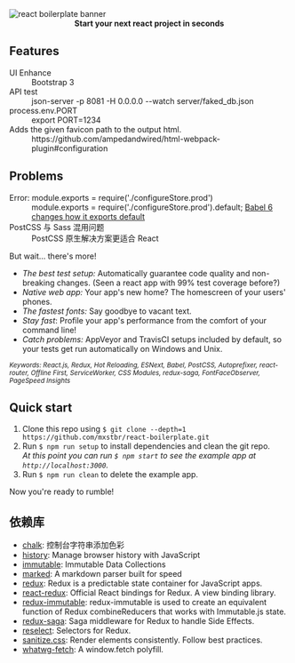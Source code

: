 <img src="https://raw.githubusercontent.com/mxstbr/react-boilerplate-brand/master/assets/banner-metal.jpg" alt="react boilerplate banner" align="center" />

<br />

<div align="center"><strong>Start your next react project in seconds</strong></div>

## Features

<dl>
  <dt>UI Enhance</dt>
  <dd>Bootstrap 3</dd>

  <dt>API test</dt>
  <dd>json-server -p 8081 -H 0.0.0.0 --watch server/faked_db.json</dd>

  <dt>process.env.PORT</dt>
  <dd>export PORT=1234</dd>

  <dt>Adds the given favicon path to the output html.</dt>
  <dd>https://github.com/ampedandwired/html-webpack-plugin#configuration</dd>
  
</dl>

## Problems

<dl>
  <dt>Error: module.exports = require('./configureStore.prod')</dt>
  <dd>module.exports = require('./configureStore.prod').default; <a href="http://stackoverflow.com/questions/33505992/babel-6-changes-how-it-exports-default">Babel 6 changes how it exports default</a></dd>

  <dt>PostCSS 与 Sass 混用问题</dt>
  <dd>PostCSS 原生解决方案更适合 React</dd>
</dl>

But wait... there's more!

  - *The best test setup:* Automatically guarantee code quality and non-breaking
    changes. (Seen a react app with 99% test coverage before?)
  - *Native web app:* Your app's new home? The homescreen of your users' phones.
  - *The fastest fonts:* Say goodbye to vacant text.
  - *Stay fast*: Profile your app's performance from the comfort of your command
    line!
  - *Catch problems:* AppVeyor and TravisCI setups included by default, so your
    tests get run automatically on Windows and Unix.

<sub><i>Keywords: React.js, Redux, Hot Reloading, ESNext, Babel, PostCSS, Autoprefixer, react-router, Offline First, ServiceWorker, CSS Modules, redux-saga, FontFaceObserver, PageSpeed Insights</i></sub>

## Quick start

1. Clone this repo using `$ git clone --depth=1 https://github.com/mxstbr/react-boilerplate.git`
1. Run `$ npm run setup` to install dependencies and clean the git repo.<br />
   *At this point you can run `$ npm start` to see the example app at `http://localhost:3000`.*
1. Run `$ npm run clean` to delete the example app.

Now you're ready to rumble!

## 依赖库

- [chalk](https://github.com/chalk/chalk): 控制台字符串添加色彩
- [history](https://github.com/mjackson/history): Manage browser history with JavaScript
- [immutable](https://github.com/facebook/immutable-js): Immutable Data Collections
- [marked](https://github.com/chjj/marked): A markdown parser built for speed
- [redux](https://github.com/reactjs/redux): Redux is a predictable state container for JavaScript apps.
- [react-redux](https://www.npmjs.com/package/react-redux): Official React bindings for Redux. A view binding library.
- [redux-immutable](https://github.com/gajus/redux-immutable): redux-immutable is used to create an equivalent function of Redux combineReducers that works with Immutable.js state.
- [redux-saga](https://github.com/yelouafi/redux-saga): Saga middleware for Redux to handle Side Effects.
 - [reselect](https://github.com/reactjs/reselect): Selectors for Redux.
 - [sanitize.css](https://github.com/10up/sanitize.css): Render elements consistently. Follow best practices.
 - [whatwg-fetch](https://github.com/github/fetch): A window.fetch polyfill.